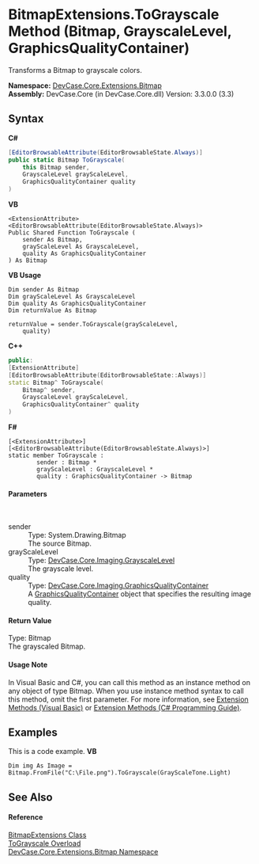 # BitmapExtensions.ToGrayscale Method (Bitmap, GrayscaleLevel, GraphicsQualityContainer)
 

Transforms a Bitmap to grayscale colors.

**Namespace:**&nbsp;<a href="N_DevCase_Core_Extensions_Bitmap">DevCase.Core.Extensions.Bitmap</a><br />**Assembly:**&nbsp;DevCase.Core (in DevCase.Core.dll) Version: 3.3.0.0 (3.3)

## Syntax

**C#**<br />
``` C#
[EditorBrowsableAttribute(EditorBrowsableState.Always)]
public static Bitmap ToGrayscale(
	this Bitmap sender,
	GrayscaleLevel grayScaleLevel,
	GraphicsQualityContainer quality
)
```

**VB**<br />
``` VB
<ExtensionAttribute>
<EditorBrowsableAttribute(EditorBrowsableState.Always)>
Public Shared Function ToGrayscale ( 
	sender As Bitmap,
	grayScaleLevel As GrayscaleLevel,
	quality As GraphicsQualityContainer
) As Bitmap
```

**VB Usage**<br />
``` VB Usage
Dim sender As Bitmap
Dim grayScaleLevel As GrayscaleLevel
Dim quality As GraphicsQualityContainer
Dim returnValue As Bitmap

returnValue = sender.ToGrayscale(grayScaleLevel, 
	quality)
```

**C++**<br />
``` C++
public:
[ExtensionAttribute]
[EditorBrowsableAttribute(EditorBrowsableState::Always)]
static Bitmap^ ToGrayscale(
	Bitmap^ sender, 
	GrayscaleLevel grayScaleLevel, 
	GraphicsQualityContainer^ quality
)
```

**F#**<br />
``` F#
[<ExtensionAttribute>]
[<EditorBrowsableAttribute(EditorBrowsableState.Always)>]
static member ToGrayscale : 
        sender : Bitmap * 
        grayScaleLevel : GrayscaleLevel * 
        quality : GraphicsQualityContainer -> Bitmap 

```


#### Parameters
&nbsp;<dl><dt>sender</dt><dd>Type: System.Drawing.Bitmap<br />The source Bitmap.</dd><dt>grayScaleLevel</dt><dd>Type: <a href="T_DevCase_Core_Imaging_GrayscaleLevel">DevCase.Core.Imaging.GrayscaleLevel</a><br />The grayscale level.</dd><dt>quality</dt><dd>Type: <a href="T_DevCase_Core_Imaging_GraphicsQualityContainer">DevCase.Core.Imaging.GraphicsQualityContainer</a><br />A <a href="T_DevCase_Core_Imaging_GraphicsQualityContainer">GraphicsQualityContainer</a> object that specifies the resulting image quality.</dd></dl>

#### Return Value
Type: Bitmap<br />The grayscaled Bitmap.

#### Usage Note
In Visual Basic and C#, you can call this method as an instance method on any object of type Bitmap. When you use instance method syntax to call this method, omit the first parameter. For more information, see <a href="https://docs.microsoft.com/dotnet/visual-basic/programming-guide/language-features/procedures/extension-methods">Extension Methods (Visual Basic)</a> or <a href="https://docs.microsoft.com/dotnet/csharp/programming-guide/classes-and-structs/extension-methods">Extension Methods (C# Programming Guide)</a>.

## Examples
This is a code example. 
**VB**<br />
``` VB
Dim img As Image = Bitmap.FromFile("C:\File.png").ToGrayscale(GrayScaleTone.Light)
```


## See Also


#### Reference
<a href="T_DevCase_Core_Extensions_Bitmap_BitmapExtensions">BitmapExtensions Class</a><br /><a href="Overload_DevCase_Core_Extensions_Bitmap_BitmapExtensions_ToGrayscale">ToGrayscale Overload</a><br /><a href="N_DevCase_Core_Extensions_Bitmap">DevCase.Core.Extensions.Bitmap Namespace</a><br />